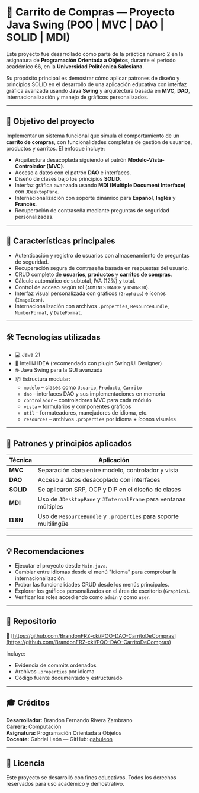 # 🛒 Carrito de Compras — Proyecto Java Swing (POO | MVC | DAO | SOLID | MDI)

Este proyecto fue desarrollado como parte de la práctica número 2 en la asignatura de **Programación Orientada a Objetos**, durante el período académico 66, en la **Universidad Politécnica Salesiana**.

Su propósito principal es demostrar cómo aplicar patrones de diseño y principios SOLID en el desarrollo de una aplicación educativa con interfaz gráfica avanzada usando **Java Swing** y arquitectura basada en **MVC**, **DAO**, internacionalización y manejo de gráficos personalizados.

---

## 🎯 Objetivo del proyecto

Implementar un sistema funcional que simula el comportamiento de un **carrito de compras**, con funcionalidades completas de gestión de usuarios, productos y carritos. El enfoque incluye:

- Arquitectura desacoplada siguiendo el patrón **Modelo-Vista-Controlador (MVC)**.
- Acceso a datos con el patrón **DAO** e interfaces.
- Diseño de clases bajo los principios **SOLID**.
- Interfaz gráfica avanzada usando **MDI (Multiple Document Interface)** con `JDesktopPane`.
- Internacionalización con soporte dinámico para **Español**, **Inglés** y **Francés**.
- Recuperación de contraseña mediante preguntas de seguridad personalizadas.

---

## 🧠 Características principales

- Autenticación y registro de usuarios con almacenamiento de preguntas de seguridad.
- Recuperación segura de contraseña basada en respuestas del usuario.
- CRUD completo de **usuarios**, **productos** y **carritos de compras**.
- Cálculo automático de subtotal, IVA (12%) y total.
- Control de acceso según rol (`ADMINISTRADOR` y `USUARIO`).
- Interfaz visual personalizada con gráficos (`Graphics`) e íconos (`ImageIcon`).
- Internacionalización con archivos `.properties`, `ResourceBundle`, `NumberFormat`, y `DateFormat`.

---

## 🛠️ Tecnologías utilizadas

- 💻 Java 21
- 🧰 IntelliJ IDEA (recomendado con plugin Swing UI Designer)
- ☕ Java Swing para la GUI avanzada
- 📦 Estructura modular:
  - `modelo` – clases como `Usuario`, `Producto`, `Carrito`
  - `dao` – interfaces DAO y sus implementaciones en memoria
  - `controlador` – controladores MVC para cada módulo
  - `vista` – formularios y componentes gráficos
  - `util` – formateadores, manejadores de idioma, etc.
  - `resources` – archivos `.properties` por idioma + íconos visuales

---

## 🧱 Patrones y principios aplicados

| Técnica | Aplicación |
|--------|------------|
| **MVC** | Separación clara entre modelo, controlador y vista |
| **DAO** | Acceso a datos desacoplado con interfaces |
| **SOLID** | Se aplicaron SRP, OCP y DIP en el diseño de clases |
| **MDI** | Uso de `JDesktopPane` y `JInternalFrame` para ventanas múltiples |
| **I18N** | Uso de `ResourceBundle` y `.properties` para soporte multilingüe |

---

## 💡 Recomendaciones

- Ejecutar el proyecto desde `Main.java`.
- Cambiar entre idiomas desde el menú "Idioma" para comprobar la internacionalización.
- Probar las funcionalidades CRUD desde los menús principales.
- Explorar los gráficos personalizados en el área de escritorio (`Graphics`).
- Verificar los roles accediendo como `admin` y como `user`.

---

## 📂 Repositorio

🔗 [https://github.com/BrandonFRZ-cki/POO-DAO-CarritoDeCompras](https://github.com/BrandonFRZ-cki/POO-DAO-CarritoDeCompras)

Incluye:
- Evidencia de commits ordenados
- Archivos `.properties` por idioma
- Código fuente documentado y estructurado

---

## 🎓 Créditos

**Desarrollador:** Brandon Fernando Rivera Zambrano  
**Carrera:** Computación  
**Asignatura:** Programación Orientada a Objetos  
**Docente:** Gabriel León — GitHub: [gabuleon](https://github.com/gabuleon)

---

## 📃 Licencia

Este proyecto se desarrolló con fines educativos. Todos los derechos reservados para uso académico y demostrativo.